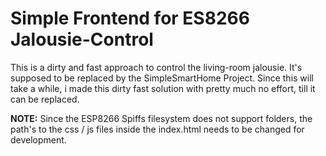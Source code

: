 # Simple Frontend for ES8266 Jalousie-Control

This is a dirty and fast approach to control the living-room jalousie.
It's supposed to be replaced by the SimpleSmartHome Project.
Since this will take a while, i made this dirty fast solution with pretty much no effort, till it can be replaced.

**NOTE:** Since the ESP8266 Spiffs filesystem does not support folders, the path's to the css / js files inside the index.html needs to be changed for development.

